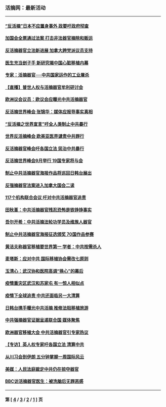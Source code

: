 ### 活摘网：最新活动
---
#### [“反活摘”日本不应置身事外 政要吁政府彻查](../../pages/nf5883/n13971188.md?05300430) 
#### [加国会全票通过法案 打击非法器官摘除和贩运](../../pages/nf5883/n13884924.md?05300430) 
#### [反活摘器官立法新进展 加拿大跨党派议员支持](../../pages/nf5883/n13876061.md?05300430) 
#### [医生充当刽子手 新研究揭中国心脏移植内幕](../../pages/nf5883/n13772291.md?05300430) 
#### [专家：活摘器官──中共国家运作的工业屠杀](../../pages/nf5883/n13761178.md?05300430) 
#### [【直播】普世人权与活摘器官牟利研讨会](../../pages/nf5883/n13425146.md?05300430) 
#### [欧洲议会议员：欧议会应曝光中共活摘器官](../../pages/nf5883/n13336571.md?05300430) 
#### [反活摘世界峰会 张锦华：媒体应报导事实真相](../../pages/nf5883/n13278502.md?05300430) 
#### [“反活摘之世界宣言”吁全人类制止中共暴行](../../pages/nf5883/n13259730.md?05300430) 
#### [世界反活摘峰会 欧美亚医界谴责中共罪行](../../pages/nf5883/n13253550.md?05300430) 
#### [反活摘器官峰会吁各国立法 惩治中共暴行](../../pages/nf5883/n13245052.md?05300430) 
#### [反活摘世界峰会9月举行 19国专家将与会](../../pages/nf5883/n13201492.md?05300430) 
#### [制止中共活摘器官海报作品将巡回日韩台展出](../../pages/nf5883/n13177791.md?05300430) 
#### [反强摘器官法案进入加拿大国会二读](../../pages/nf5883/n13033450.md?05300430) 
#### [117个机构联合会议 吁对中共活摘器官追责](../../pages/nf5883/n12775087.md?05300430) 
#### [田秋堇：中共活摘器官残忍恐怖是铁铮铮事实](../../pages/nf5883/n12702148.md?05300430) 
#### [吾尔开希：中共活摘法轮功学员及维族人器官](../../pages/nf5883/n12693197.md?05300430) 
#### [制止中共活摘器官海报征选颁奖 70国作品参赛](../../pages/nf5883/n12692050.md?05300430) 
#### [黄洁夫称器官移植要世界第一 学者：中共按需杀人](../../pages/nf5883/n12572329.md?05300430) 
#### [麦塔斯：应对中共 国际移植协会需改七原则](../../pages/nf5883/n12514711.md?05300430) 
#### [玉清心：武汉协和医院高调“换心”的幕后](../../pages/nf5883/n12298730.md?05300430) 
#### [疫情重灾区武汉和苏家屯 有一惊人相似点](../../pages/nf5883/n12150824.md?05300430) 
#### [疫情下全球追责 中共还面临另一大清算](../../pages/nf5883/n12070397.md?05300430) 
#### [日韩台携手曝光中共活摘 推修法阻移植旅游](../../pages/nf5883/n11712046.md?05300430) 
#### [中共强摘器官证据呈递联合国 媒体聚焦](../../pages/nf5883/n11546426.md?05300430) 
#### [欧洲器官移植大会 中共活摘器官引专家热议](../../pages/nf5883/n11539095.md?05300430) 
#### [【专访】英人权专家吁各国立法 清算中共](../../pages/nf5883/n11367315.md?05300430) 
#### [从川习会到伊朗 五分钟掌握一周国际风云](../../pages/nf5883/n11338520.md?05300430) 
#### [美媒：人民法庭裁定中共仍在掠夺器官](../../pages/nf5883/n11334897.md?05300430) 
#### [BBC访活摘器官医生：被洗脑后无罪恶感](../../pages/nf5883/n11335935.md?05300430) 

---
#### 第 [ [4](./4.md?05300430) / [3](./3.md?05300430) / [2](./2.md?05300430) / [1](./1.md?05300430) ] 页
